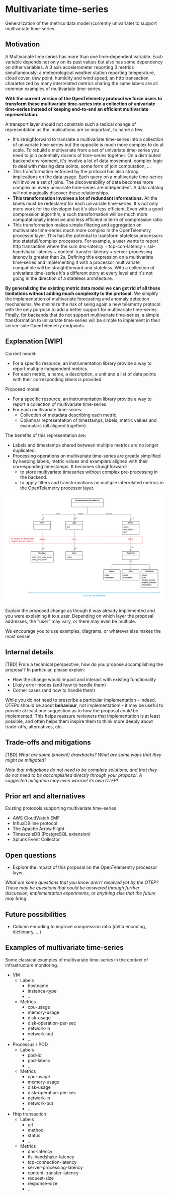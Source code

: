 # Multivariate time-series

Generalization of the metrics data model (currently univariate) to support multivariate time-series.

## Motivation

A Multivariate time series has more than one time-dependent variable. Each variable depends not only on its past values but also has 
some dependency on other variables. A 3 axis accelerometer reporting 3 metrics simultaneously; a meteorological weather station reporting 
temperature, cloud cover, dew point, humidity and wind speed; an http transaction chararterized by many interrelated metrics sharing the same 
labels are all common examples of multivariate time-series. 

**With the current version of the OpenTelemetry protocol we force users to transform these multivariate time-series into a collection of 
univariate time-series instead of keeping end-to-end an efficient multivariate representation.**

A transport layer should not constrain such a radical change of representation as the implications are so important, to name a few:
* It's straighforward to translate a multivariate time-series into a collection of univariate time-series but the opposite is much more 
complex to do at scale. To rebuild a multivariate from a set of univariate time-series you need to join potentially dozens of time-series 
together. On a distributed backend environment, it's involve a lot of data movement, complex logic to deal with missing data points, some 
form of join computation, ... 
* This transformation enforced by the protocol has also strong implications on the data usage. Each query on a multivariate time-series will
involve a set of joins. The discoverability of data becomes more complex as every univariate time-series are independent. A data catalog
will not magically discover these relationships.
* **This transformation involves a lot of redundant informations.** All the labels must be redeclared for each univariate time-series. It's
not only more work for the developer but it's also less efficient. Even with a good compression algorithm, a such transformation will be 
much more computationally intensive and less efficient in term of compression ratio.
* This transformation makes simple filtering and aggregation on multivariate time-series much more complex in the OpenTelemetry processor 
layer. This has the potential to transform stateless processors into statefull/complex processors. For example, a user wants to report
http transaction where the sum dns-latency + tcp-con-latency + ssl-handshake-latency + content-transfer-latency + server-processing-latency is greater
than 2s. Defining this expression on a multivariate time-series and implementing it with a processor multivariate compatible will be 
straightforward and stateless. With a collection of univariate time-series it's a different story at every level and it's not going in
the direction of a stateless architecture.

**By generalizing the existing metric data model we can get rid of all these limitations without adding much complexity to the protocol.**
We simplify the implementation of multivariate forecasting and anomaly detection mechanisms. We minimize the risk of seing again a new
telemetry protocol with the only purpose to add a better support for multivariate time-series. Finally, for backends that do not support 
multivariate time-series, a simple transformation to univariate time-series will be simple to implement in their server-side 
OpenTelemetry endpoints.

## Explanation [WIP]

Current model:
* For a specific resource, an instrumentation library provide a way to report multiple independent metrics.
* For each metric, a name, a description, a unit and a list of data points with their corresponding labels is provided. 

Proposed model:
* For a specific resource, an instrumentation library provide a way to report a collection of multivariate time-series.
* For each multivariate time-series:
  * Collection of metadata describing each metric.
  * Columnar representation of timestamps, labels, metric values and examplars (all aligned together).

The benefits of this representation are:
* Labels and timestamps shared between multiple metrics are no longer duplicated.
* Processing operations on multivariate time-series are greatly simplified by keeping labels, metric values and examplars aligned with their corresponding timestamps. It becomes straighforward:
  * to store multivariate timeseries without complex pre-processing in the backend.
  * to apply filters and transformations on multiple interrelated metrics in the OpenTelemetry processor layer.   

![Multivariate time-series model](multivariate-time-series-model.png)

Explain the proposed change as though it was already implemented and you were explaining it to a user. Depending on which layer the proposal addresses, the "user" may vary, or there may even be multiple.

We encourage you to use examples, diagrams, or whatever else makes the most sense!

## Internal details

[TBD]
From a technical perspective, how do you propose accomplishing the proposal? In particular, please explain:

* How the change would impact and interact with existing functionality
* Likely error modes (and how to handle them)
* Corner cases (and how to handle them)

While you do not need to prescribe a particular implementation - indeed, OTEPs should be about **behaviour**, not implementation! - it may be useful to provide at least one suggestion as to how the proposal *could* be implemented. This helps reassure reviewers that implementation is at least possible, and often helps them inspire them to think more deeply about trade-offs, alternatives, etc.

## Trade-offs and mitigations

[TBD]
*What are some (known!) drawbacks? What are some ways that they might be mitigated?*

*Note that mitigations do not need to be complete *solutions*, and that they do not need to be accomplished directly through your proposal. A suggested mitigation may even warrant its own OTEP!*

## Prior art and alternatives

Existing protocols supporting multivariate time-series
* AWS CloudWatch EMF
* InfluxDB line protocol 
* The Apache Arrow Flight 
* TimescaleDB (PostgreSQL extension)
* Splunk Event Collector 

## Open questions

* Explore the impact of this proposal on the OpenTelementry processor layer.

*What are some questions that you know aren't resolved yet by the OTEP? These may be questions that could be answered through further discussion, implementation experiments, or anything else that the future may bring.*

## Future possibilities

* Column encoding to improve compression ratio (delta encoding, dictionary, ...)

## Examples of multivariate time-series
Some classical examples of multivariate time-series in the context of infrastructure monitoring.

* VM
  * Labels
    * hostname
    * instance-type 
    * ...
  * Metrics 
    * cpu-usage
    * memory-usage
    * disk-usage
    * disk-operation-per-sec
    * network-in
    * network-out
    * ... 
* Processus / POD
  * Labels
    * pod-id
    * pod-labels
    * ...
  * Metrics 
    * cpu-usage
    * memory-usage
    * disk-usage
    * disk-operation-per-sec
    * network-in
    * network-out
    * ... 
* Http transaction
  * Labels
    * url
    * method
    * status
    * ...
  * Metrics
    * dns-latency
    * tls-handshake-latency
    * tcp-connection-latency
    * server-processing-latency
    * content-transfer-latency
    * request-size
    * response-size
    * ... 
